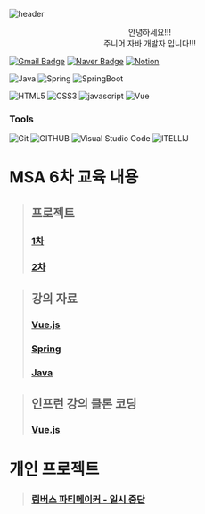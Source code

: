 ![header](https://capsule-render.vercel.app/api?type=waving&color=0:B2EBF4,100:5CD1E5&height=250&section=header&text=Welcome%20to%20ChoiTH's%20Github&fontSize=50&fontColor=ffffff&animation=fadeIn&fontAlignY=55&desc=%20&descAlignY=62&descAlign=2)

<div align="center">안녕하세요!!!<br>
주니어 자바 개발자 입니다!!!<br></div>  

[![Gmail Badge](https://img.shields.io/badge/Gmail-d14836?style=flat-square&logo=Gmail&logoColor=white&link=mailto:dltnals9957@gmail.com)](mailto:taehyoung0528@gmail.com)
[![Naver Badge](https://img.shields.io/badge/Naver-03C75A?style=flat-square&logo=Naver&logoColor=white&link=mailto:tnals1831@naver.com)](mailto:taehyoung0528@naver.com)
[![Notion](https://img.shields.io/badge/Notion-000000?style=for-the-badge&logo=notion&logoColor=whit)](https://www.notion.so/choith/Java-682b383c3e2d40f69bdad453a6e374bb?pvs=4)

![Java](https://img.shields.io/badge/Java-007396.svg?&style=for-the-badge&logo=Java&logoColor=white)
![Spring](https://img.shields.io/badge/Spring-6DB33F.svg?&style=for-the-badge&logo=Spring&logoColor=white)
![SpringBoot](https://img.shields.io/badge/SpringBoot-6DB33F.svg?&style=for-the-badge&logo=SpringBoot&logoColor=white)

![HTML5](https://img.shields.io/badge/HTML5-E34F26.svg?&style=for-the-badge&logo=HTML5&logoColor=white)
![CSS3](https://img.shields.io/badge/CSS3-1572B6.svg?&style=for-the-badge&logo=CSS3&logoColor=white)
![javascript](https://img.shields.io/badge/JavaScript-F7DF1E?style=for-the-badge&logo=JavaScript&logoColor=white)
![Vue](https://img.shields.io/badge/Vue.js-35495E?style=for-the-badge&logo=vue.js&logoColor=4FC08D)
 
### Tools
![Git](https://img.shields.io/badge/Git-F05032.svg?&style=for-the-badge&logo=Git&logoColor=white)
![GITHUB](https://img.shields.io/badge/GitHub-181717.svg?&style=for-the-badge&logo=GitHub&logoColor=white)
![Visual Studio Code](https://img.shields.io/badge/Visual%20Studio%20Code-007ACC.svg?&style=for-the-badge&logo=Visual%20Studio%20Code&logoColor=white)
![ITELLIJ](https://img.shields.io/badge/IntelliJIDEA-000000.svg?&style=for-the-badge&logo=IntelliJIDEA&logoColor=white)


<h1>MSA 6차 교육 내용</h1>

>## 프로젝트
>### [1차](https://github.com/ChoiTHs/todotodo)
>### [2차](https://github.com/ChoiTHs/mechuli)

>## 강의 자료
>### [Vue.js](https://github.com/ChoiTHs/vues)
>### [Spring](https://github.com/ChoiTHs/msa_spring)
>### [Java](https://github.com/ChoiTHs/MSA-6th/tree/main/Java)

>## 인프런 강의 클론 코딩
>### [Vue.js](https://github.com/ChoiTHs/vue-advanced)

<h1>개인 프로젝트</h1>

>### [림버스 파티메이커 - 일시 중단](https://github.com/ChoiTHs/limbus)
